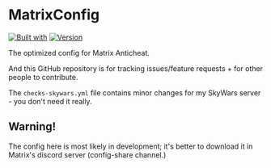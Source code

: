 # MatrixConfig
[![Built with](https://badgen.net/badge/built%20with/oxygen/green)](https://example.com/) [![Version](https://badgen.net/badge/for%20matrix/4.7.6/green)](https://example.com/)

The optimized config for Matrix Anticheat.

And this GitHub repository is for tracking issues/feature requests + for other people to contribute.

The `checks-skywars.yml` file contains minor changes for my SkyWars server - you don't need it really.

## Warning!
The config here is most likely in development; it's better to download it in Matrix's discord server (config-share channel.)
